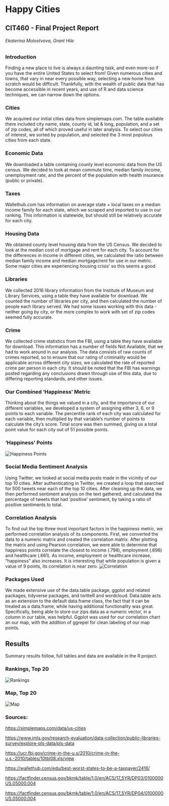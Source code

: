 # Happy Cities
## CIT460 - Final Project Report
###### Ekaterina Molostvova, Grant Hile

### Introduction
Finding a new place to live is always a daunting task, and even more-so if you have the entire United States to select from! Given numerous cities and towns, that vary in near every possible way, selecting a new home from scratch would be difficult. Thankfully, with the wealth of public data that has become accessible in recent years, and use of R and data science techniques, we can narrow down the options. 

### Cities
We acquired our initial cities data from simplemaps.com. The table available there included city name, state, county id, lat & long, population, and a set of zip codes, all of which proved useful in later analysis. To select our cities of interest, we sorted by population, and selected the 3 most populous cities from each state.

### Economic Data
We downloaded a table containing county level economic data from the US census. We decided to look at mean commute time, median family income, unemployment rate, and the percent of the population with health insurance (public or private).

### Taxes
Wallethub.com has information on average state + local taxes on a median income family for each state, which we scraped and imported to use in our ranking. This information is statewide, but should still be relatively accurate for each city.

### Housing Data
We obtained county level housing data from the US Census. We decided to look at the median cost of mortgage and rent for each city. To account for the differences in income in different cities, we calculated the ratio between median family income and median mortgage/rent for use in our metric. Some major cities are experiencing housing crisis’ so this seems a good 

### Libraries
We collected 2016 library information from the Institute of Museum and Library Services, using a table they have available for download. We counted the number of libraries per city, and then calculated the number of people each library served. We had some issues working with this data - neither going by city, or the more complex to work with set of zip codes seemed fully accurate.

### Crime
We collected crime statistics from the FBI, using a table they have available for download. This information has a number of fields Not Available, that we had to work around in our analysis. The data consists of raw counts of crimes reported, so to ensure that our rating of criminality would be applicable across different city sizes, we calculated the rate of reported crime per person in each city. It should be noted that the FBI has warnings posted regarding any conclusions drawn through use of this data, due to differing reporting standards, and other issues.

### Our Combined ‘Happiness’ Metric
Thinking about the things we valued in a city, and the importance of our different variables, we developed a system of assigning either 3, 6, or 9 points to each variable. The percentile rank of each city was calculated for each variable, then multiplied by that variable’s number of points to calculate the city’s score. Total score was then summed, giving us a total point value for each city out of 51 possible points.

### ‘Happiness’ Points
![Happiness Points](../master/points-table.PNG)

### Social Media Sentiment Analysis
Using Twitter, we looked at social media posts made in the vicinity of our top 10 cities. After authenticating in Twitter, we created a loop that searched for 500 tweets near each of the top 10 cities. After cleaning up the data, we then performed sentiment analysis on the text gathered, and calculated the percentage of tweets that had ‘positive’ sentiment, by taking a ratio of positive sentiments to total.

### Correlation Analysis
To find out the top three most important factors in the happiness metric, we performed correlation analysis of its components. First, we converted the data to a numeric matrix and created the correlation matrix. After plotting the matrix and using Pearson correlation, we were able to determine that happiness points correlate the closest to income (.798), employment (.696) and healthcare (.661). As income, employment or healthcare increase, “happiness” also increases. It is interesting that while population is given a value of 9 points, its correlation is near zero.
![Correlation](../master/correlation.png)

### Packages Used
We made extensive use of the data.table package, ggplot and related packages, tidyverse packages, and twitteR and wordcloud. Data.table acts as an extension to the default data.frame class, the fact that it can be treated as a data.frame, while having additional functionality was great. Specifically, being able to store our zips data as a numeric vector, in a column in our table, was helpful. Ggplot was used for our correlation chart an our map, with the addition of ggrepel for clean labeling of our map points.

## Results
Summary results follow, full tables and data are available in the R project.

### Rankings, Top 20
![Rankings](../master/rankings.PNG)

### Map, Top 20
![Map](../master/happiestCities.png)

### Sources:
https://simplemaps.com/data/us-cities

https://www.imls.gov/research-evaluation/data-collection/public-libraries-survey/explore-pls-data/pls-data

https://ucr.fbi.gov/crime-in-the-u.s/2010/crime-in-the-u.s.-2010/tables/10tbl08.xls/view

https://wallethub.com/edu/best-worst-states-to-be-a-taxpayer/2416/

https://factfinder.census.gov/bkmk/table/1.0/en/ACS/17_5YR/DP03/0100000US.05000.004

https://factfinder.census.gov/bkmk/table/1.0/en/ACS/17_5YR/DP04/0100000US.05000.004

